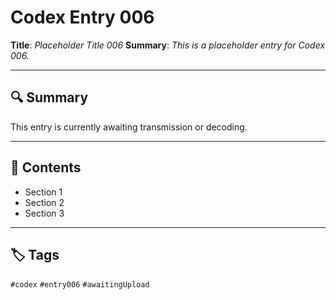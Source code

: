 # Codex Entry 006

**Title**: *Placeholder Title 006*
**Summary**: _This is a placeholder entry for Codex 006._

---

## 🔍 Summary

This entry is currently awaiting transmission or decoding.

---

## 🧠 Contents

- Section 1
- Section 2
- Section 3

---

## 🏷️ Tags

`#codex` `#entry006` `#awaitingUpload`
